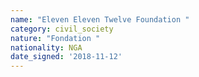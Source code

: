 ```yaml
---
name: "Eleven Eleven Twelve Foundation "
category: civil_society
nature: "Fondation "
nationality: NGA
date_signed: '2018-11-12'
---
```

    